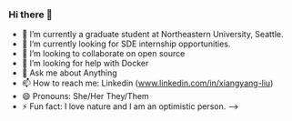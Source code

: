 ### Hi there 👋

- 🔭 I’m currently a graduate student at Northeastern University, Seattle.
- 🌱 I’m currently looking for SDE internship opportunities.
- 👯 I’m looking to collaborate on open source
- 🤔 I’m looking for help with Docker
- 💬 Ask me about Anything
- 📫 How to reach me: Linkedin (www.linkedin.com/in/xiangyang-liu)
- 😄 Pronouns: She/Her They/Them
- ⚡ Fun fact: I love nature and I am an optimistic person.
-->
